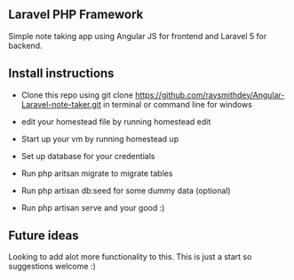 ## Laravel PHP Framework


Simple note taking app using Angular JS for frontend and Laravel 5 for backend.

## Install instructions

* Clone this repo using git clone https://github.com/raysmithdev/Angular-Laravel-note-taker.git in terminal or command line for windows

* edit your homestead file by running homestead edit

* Start up your vm by running homestead up

* Set up database for your credentials

* Run php aritsan migrate to migrate tables

* Run php artisan db:seed for some dummy data (optional)

* Run php artisan serve and your good :)


## Future ideas

Looking to add alot more functionality to this. This is just a start so suggestions welcome :)
